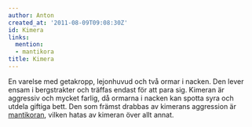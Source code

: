```yaml
---
author: Anton
created_at: '2011-08-09T09:08:30Z'
id: Kimera
links:
  mention:
  - mantikora
title: Kimera
---
```


En varelse med getakropp, lejonhuvud och två ormar i nacken. Den lever ensam i bergstrakter och
träffas endast för att para sig. Kimeran är aggressiv och mycket farlig, då ormarna i nacken kan
spotta syra och utdela giftiga bett. Den som främst drabbas av kimerans aggression är [mantikoran],
vilken hatas av kimeran över allt annat.

  [mantikoran]: mantikora
